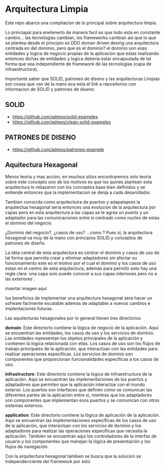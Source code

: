 # Arquitectura Limpia
Este repo abarca una compliacion de lo principal sobre arquitectura limpia.

Lo princiapal para enetenerlo de manera facil es que todo esta en constante cambio... las tecnologias cambian, 
los frameworks cambian asi que lo que se plantea desde el principio es DDD doman driven desing una arquitectura 
centrada en del dominio, pero que es el dominio? el dominio son esas entidades y logica de negocio propias de la 
aplicacion que estas realizando entonces dichas de entidades y logica deberia estar encapsulada de tal forma que
sea independiente de framework de las tecnologias (capa de infraestructura).


Importante saber que SOLID, patrones de diseno y las arquitecturas Limpias son cosas que van de la mano aca esta el link a repositorios con
informacion de SOLID y patrones de diseno:

## SOLID
- https://github.com/adress/solid-examples
- https://github.com/adress/clean-solid-examples



## PATRONES DE DISENO
- https://github.com/adress/patrones-example


## Aquitectura Hexagonal

Menos teoria y mas accion, en muchos sitios encontraremos solo teoria sobre este concepto uno de los motivos es que los quines plantean esta arquitectura lo reliazaron con los conceptos base bien definidos y se entiende entonces que la implementacion se denja a cada desarollador.

Tambien conocida como arquitectuira de puertos y adapatapres la arquitectua hexagonal seria entonces una evolucion de la arquitectura por capas pero en esta arquitectura a las capas se le agrea un puerto y un adaptador para las comunicaciones entre si centrado como nucleo de estas el dominio del negocio.

¿Dominio del negocio?, ¿casos de uso? ...como ?
Pues si, la arquitectura hexagonal va muy de la mano con principios SOLID y conceptos de patrones de diseño.

La idea central de esta arquitectura es centrar el dominio y casos de uso de tal forma que permita crear y eliminar adaptadores sin afectar su funcionamiento este es el motivo por el cual el dominio y los casos de uso estan en el centro de esta arquitectura, ademas para permitir esto hay una regla clara ´una capa solo puede conocer a sus capas interiones pero no a las exteriores´.

insertar imagen aqui


los beneficios de implementar una arquitectura hexagonal sera hacer un sofware facimente escalable ademas de adaptable a nuevos cambios e implentaciones futuras.

Las aquitecturas hexagonales por lo general tienen tres directorios

**domain**: Este directorio contiene la lógica de negocio de la aplicación. Aquí se encuentran las entidades, los casos de uso y los servicios de dominio. Las entidades representan los objetos principales de la aplicación y contienen la lógica relacionada con ellas. Los casos de uso son los flujos de trabajo principales de la aplicación, que interactúan con las entidades para realizar operaciones específicas. Los servicios de dominio son componentes que proporcionan funcionalidades específicas a los casos de uso.

**infrastructure**: Este directorio contiene la lógica de infraestructura de la aplicación. Aquí se encuentran las implementaciones de los puertos y adaptadores que permiten que la aplicación interactúe con el mundo exterior. Los puertos son interfaces que definen cómo se comunican las diferentes partes de la aplicación entre sí, mientras que los adaptadores son componentes que implementan esos puertos y se comunican con otros sistemas externos.

**application**: Este directorio contiene la lógica de aplicación de la aplicación. Aquí se encuentran las implementaciones específicas de los casos de uso de la aplicación, que interactúan con los servicios de dominio y los adaptadores para realizar las operaciones específicas que necesita la aplicación. También se encuentran aquí los controladores de la interfaz de usuario y los componentes que manejan la lógica de presentación y los flujos de navegación.



Con la arquitectura hexagonal tambien se busca que la solucion se independenciente del framework por esto 
